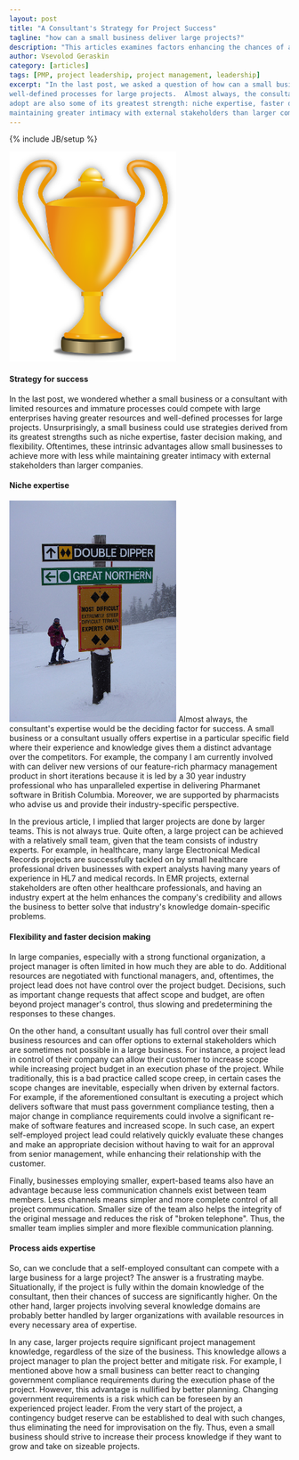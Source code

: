 ```yaml
---
layout: post
title: "A Consultant's Strategy for Project Success"
tagline: "how can a small business deliver large projects?"
description: "This articles examines factors enhancing the chances of a small business or a consultant to successfully deliver large projects."
author: Vsevolod Geraskin
category: [articles]
tags: [PMP, project leadership, project management, leadership]
excerpt: "In the last post, we asked a question of how can a small business or a consultant with limited resources and immature ad hoc processes compete with large enterprises with greater resources and
well-defined processes for large projects.  Almost always, the consultant's expertise would be the deciding factor for success.  Thus, unsurprisingly, some competitive strategies a small business can
adopt are also some of its greatest strength: niche expertise, faster decision making, and flexibility.  Oftentimes, these intrinsic advantages allow small businesses to achieve more with less while
maintaining greater intimacy with external stakeholders than larger companies."
---
```

{% include JB/setup %}

<img class="float-left" width="300pt" src="/assets/post_images/success1.png" alt="Cup" />

#### Strategy for success
In the last post, we wondered whether a small business or a consultant with limited resources and immature processes could compete with large enterprises having greater resources and
well-defined processes for large projects.   Unsurprisingly, a small business could use strategies derived from its greatest strengths such as niche expertise, faster decision making, and
flexibility.  Oftentimes, these intrinsic advantages allow small businesses to achieve more with less while maintaining greater intimacy with external stakeholders than larger companies.

#### Niche expertise
<img class="float-right" width="300pt" src="/assets/post_images/success2.jpg" alt="Expert Trail" />
Almost always, the consultant's expertise would be the deciding factor for success.  A small business or a consultant usually offers expertise in a particular specific field where their experience and
knowledge gives them a distinct advantage over the competitors.  For example, the company I am currently involved with can deliver new versions of our feature-rich pharmacy management product in short
iterations because it is led by a 30 year industry professional who has unparalleled expertise in delivering Pharmanet software in British Columbia.  Moreover, we are supported by pharmacists who advise
us and provide their industry-specific perspective.

In the previous article, I implied that larger projects are done by larger teams.  This is not always true.  Quite often, a large project can be achieved with a relatively small team,
given that the team consists of industry experts.  For example, in healthcare, many large Electronical Medical Records projects are successfully tackled on by small healthcare professional driven
businesses with expert analysts having many years of experience in HL7 and medical records.  In EMR projects, external stakeholders are often other healthcare professionals, and having an industry
expert at the helm enhances the company's credibility and allows the business to better solve that industry's knowledge domain-specific problems.

#### Flexibility and faster decision making
In large companies, especially with a strong functional organization, a project manager is often limited in how much they are able to do.  Additional resources are negotiated with functional managers,
and, oftentimes, the project lead does not have control over the project budget.  Decisions, such as important change requests that affect scope and budget, are often beyond project manager's
control, thus slowing and predetermining the responses to these changes.

On the other hand, a consultant usually has full control over their small business resources and can offer options to external stakeholders which are sometimes not possible in a large business.  For instance, 
a project lead in control of their company can allow their customer to increase scope while increasing project budget in an execution phase of the project.  While traditionally, this is a bad practice called
scope creep, in certain cases the scope changes are inevitable, especially when driven by external factors.  For example, if the aforementioned consultant is executing a project which delivers software
that must pass government compliance testing, then a major change in compliance requirements could involve a significant re-make of software features and increased scope.  In such case, an expert
self-employed project lead could relatively quickly evaluate these changes and make an appropriate decision without having to wait for an approval from senior management, while enhancing their relationship
with the customer.

Finally, businesses employing smaller, expert-based teams also have an advantage because less communication channels exist between team members.  Less channels means simpler and more complete
control of all project communication.  Smaller size of the team also helps the integrity of the original message and reduces the risk of "broken telephone".  Thus, the smaller team implies simpler and 
more flexible communication planning.

#### Process aids expertise
So, can we conclude that a self-employed consultant can compete with a large business for a large project?  The answer is a frustrating maybe.  Situationally, if the project is fully within the domain
knowledge of the consultant, then their chances of success are significantly higher.  On the other hand, larger projects involving several knowledge domains are probably better handled by larger
organizations with available resources in every necessary area of expertise. 

In any case, larger projects require significant project management knowledge, regardless of the size of the business.  This knowledge allows a project manager to plan the project better and mitigate risk.
For example, I mentioned above how a small business can better react to changing government compliance requirements during the execution phase of the project.  However, this advantage is nullified by
better planning.  Changing government requirements is a risk which can be foreseen by an experienced project leader.  From the very start of the project, a contingency budget reserve can be established
to deal with such changes, thus eliminating the need for improvisation on the fly.  Thus, even a small business should strive to increase their process knowledge if they want to grow and take on sizeable
projects.
 



 













 




      



  










